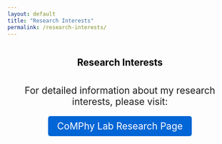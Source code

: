 ```yaml
---
layout: default
title: "Research Interests"
permalink: /research-interests/
---
```


<script>
  // Immediately redirect to comphy-lab.org/research without adding to browser history
  window.location.replace("https://comphy-lab.org/research");
</script>

<!-- Fallback content in case JavaScript is disabled -->
<section id="intro" class="s-intro target-section">
  <div class="s-intro__bg rellax" data-rellax-speed="-5"></div>
  <div class="row s-intro__content">
    <div class="column">
      <div class="s-intro__content-top">
        <div style="display: flex; justify-content: center; gap: 20px; margin-bottom: 10px;">
        <h1 class="s-intro__title" style="color: black;">
          Research Interests
        </h1>
        </div>
        <div style="text-align: center; margin: 20px 0;">
          <p style="margin-bottom: 15px; font-size: 1.5em;">
            For detailed information about my research interests, please visit:
            <br>
            <a href="https://comphy-lab.org/research" style="display: inline-block; padding: 10px 20px; background-color: #0366d6; color: white; text-decoration: none; border-radius: 5px; margin: 20px 0;">
              CoMPhy Lab Research Page
            </a>
          </p>
        </div>
      </div>
    </div>
  </div>
</section> 